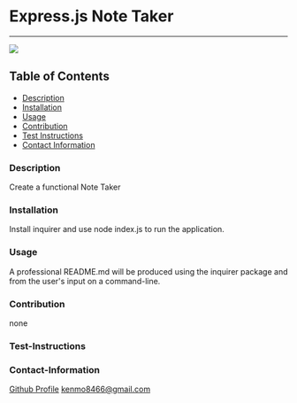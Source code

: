 # Express.js Note Taker
----
<a href="https://img.shields.io/badge/License-None,Apache2.0,GNU Public v3.0,MIT,Boost Software 1.0,Creative Commons Zero v1.0 Universal,Eclipse Public 2.0,GNU Affero General Public v3.0,GNU General Public v2.0,GNU Lesser General Public v2.1,Mozilla Public 2.0,the Unilicense-brightgreen"><img src="https://img.shields.io/badge/License-None-brightgreen"></a>
## Table of Contents
- [Description](#description)
- [Installation](#installation)
- [Usage](#usage)
- [Contribution](#contribution)
- [Test Instructions](#test-instructions)
- [Contact Information](#contact-information)

### Description
Create a functional Note Taker


### Installation
Install inquirer and use node index.js to run the application.
### Usage
A professional README.md will be produced using the inquirer package and from the user's input on a command-line.
### Contribution
none
### Test-Instructions

### Contact-Information
[Github Profile](https://github.com/kbentley7)
kenmo8466@gmail.com
